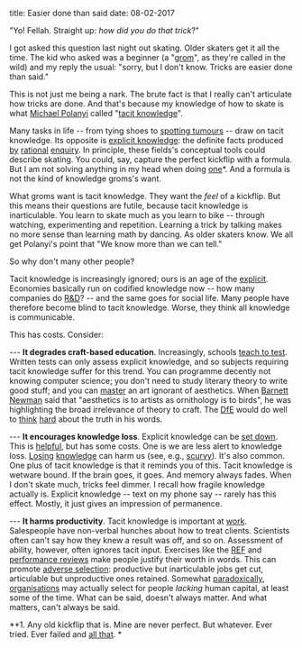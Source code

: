 title: Easier done than said
date: 08-02-2017

"Yo! Fellah. Straight up: *how did you do that trick*?"

I got asked this question last night out skating. Older skaters get it all the time. The kid who asked was a beginner (a "[grom](https://www.urbandictionary.com/define.php?term=grom)", as they're called in the wild) and my reply the usual: "sorry, but I don't know. Tricks are easier done than said."

This is not just me being a nark. The brute fact is that I really can't articulate how tricks are done. And that's because my knowledge of how to skate is what [Michael Polanyi](https://en.wikipedia.org/wiki/Michael_Polanyi) called "[tacit knowledge](https://en.wikipedia.org/wiki/Tacit_knowledge)".

Many tasks in life -- from tying shoes to [spotting tumours](https://www.ncbi.nlm.nih.gov/pubmed/18777417) -- draw on tacit knowledge. Its opposite is [explicit knowledge](https://en.wikipedia.org/wiki/Descriptive_knowledge): the definite facts produced [by](https://en.wikipedia.org/wiki/Logic) [rational](https://en.wikipedia.org/wiki/Mathematics) [enquiry](https://en.wikipedia.org/wiki/Scientific_method). In principle, these fields's conceptual tools could describe skating. You could, say, capture the perfect kickflip with a formula. But I am not solving anything in my head when doing [one](https://www.instagram.com/p/BMJ3UWYBmPm/?taken-by=krisjal)*. And a formula is not the kind of knowledge groms's want.

What groms want is tacit knowledge. They want the *feel* of a kickflip. But this means their questions are futile, because tacit knowledge is inarticulable. You learn to skate much as you learn to bike -- through watching, experimenting and repetition. Learning a trick by talking makes no more sense than learning math by dancing. As older skaters know. We all get Polanyi's point that "We know more than we can tell."

So why don't many other people?

Tacit knowledge is increasingly ignored; ours is an age of the [explicit](https://en.wikipedia.org/wiki/Information_Age). Economies basically run on codified knowledge now -- how many companies do [R&D](https://en.wikipedia.org/wiki/Basic_research)? -- and the same goes for social life. Many people have therefore become blind to tacit knowledge. Worse, they think all knowledge is communicable.

This has costs. Consider:

--- **It degrades craft-based education**. Increasingly, schools [teach to test](https://en.wikipedia.org/wiki/Teaching_to_the_test). Written tests can only assess explicit knowledge, and so subjects requiring tacit knowledge suffer for this trend. You can programme decently not knowing computer science; you don't need to study literary theory to write good stuff; and you can [master](https://www.salon.com/2015/06/13/talent_practice_luck_all_of_the_above_what_it_takes_for_the_gifted_child_to_succeed/) an art ignorant of aesthetics. When [Barnett Newman](https://en.wikipedia.org/wiki/Barnett_Newman) said that "aesthetics is to artists as ornithology is to birds", he was highlighting the broad irrelevance of theory to craft. The [DfE](https://www.gov.uk/government/publications/2010-to-2015-government-policy-school-and-college-qualifications-and-curriculum/2010-to-2015-government-policy-school-and-college-qualifications-and-curriculum) would do well to [think](https://www.independent.co.uk/news/education/parents-due-to-take-children-out-of-school-in-sats-pupils-strike-protest-a7010311.html) [hard](https://www.bbc.co.uk/news/education-36188634) about the truth in his words. 

--- **It encourages knowledge loss**. Explicit knowledge can be [set down](https://en.wikipedia.org/wiki/History_of_writing). This is [helpful](https://books.google.co.uk/books?id=Tbs8AAAAIAAJ&printsec=frontcover&dq=literacy+and+social+development&hl=en&sa=X&ved=0ahUKEwiH-_34qIvQAhXDD8AKHQTzAfkQ6AEIHTAA#v=onepage&q=literacy%20and%20social%20development&f=false), but has some costs. One is we are less alert to knowledge loss. [Losing](https://news.bbc.co.uk/1/hi/health/7194352.stm) [knowledge](https://en.wikipedia.org/wiki/Greek_fire) can harm us (see, e.g., [scurvy](https://idlewords.com/2010/03/scott_and_scurvy.htm)). It's also common. One plus of tacit knowledge is that it reminds you of this. Tacit knowledge is wetware bound. If the brain goes, it goes. And memory always fades. When I don't skate much, tricks feel dimmer. I recall how fragile knowledge actually is. Explicit knowledge -- text on my phone say -- rarely has this effect. Mostly, it just gives an impression of permanence.

--- **It harms productivity**. Tacit knowledge is important at [work](https://books.google.co.uk/books?id=IC95AgAAQBAJ&printsec=frontcover&dq=tacit+knowledge+in+professional+practice&hl=en&sa=X&ved=0ahUKEwjx3aDfqovQAhXhJcAKHQzfDm8Q6AEIHTAA#v=onepage&q=tacit%20knowledge%20in%20professional%20practice&f=false). Salespeople have non-verbal hunches about how to treat clients. Scientists often can't say how they knew a result was off, and so on. Assessment of ability, however, often ignores tacit input. Exercises like the [REF](https://en.wikipedia.org/wiki/Research_Excellence_Framework) and [performance reviews](https://en.wikipedia.org/wiki/Performance_appraisal) make people justify their worth in words. This can promote [adverse selection](https://papers.ssrn.com/sol3/papers.cfm?abstract_id=486382): productive but inarticulable jobs get cut, articulable but unproductive ones retained. Somewhat [paradoxically](https://www.finance.uts.edu.au/research/wpapers/wp101.pdf), [organisations](https://papers.ssrn.com/sol3/papers.cfm?abstract_id=324060) may actually select for people *lacking* human capital, at least some of the time. What can be said, doesn't always matter. And what matters, can't always be said.

**1. Any old kickflip that is. Mine are never perfect. But whatever. Ever tried. Ever failed and [all that](https://genius.com/Samuel-beckett-worstward-ho-annotated). *
